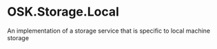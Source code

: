 # OSK.Storage.Local
An implementation of a storage service that is specific to local machine storage

